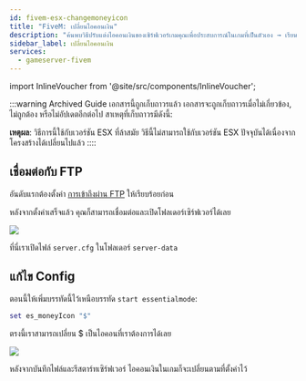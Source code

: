 ```yaml
---
id: fivem-esx-changemoneyicon
title: "FiveM: เปลี่ยนไอคอนเงิน"
description: "ค้นพบวิธีปรับแต่งไอคอนเงินของเซิร์ฟเวอร์เกมคุณเพื่อประสบการณ์ในเกมที่เป็นตัวเอง → เรียนรู้เพิ่มเติมตอนนี้"
sidebar_label: เปลี่ยนไอคอนเงิน
services:
  - gameserver-fivem
---
```


import InlineVoucher from '@site/src/components/InlineVoucher';

:::warning Archived Guide
เอกสารนี้ถูกเก็บถาวรแล้ว เอกสารจะถูกเก็บถาวรเมื่อไม่เกี่ยวข้อง, ไม่ถูกต้อง หรือไม่อัปเดตอีกต่อไป สาเหตุที่เก็บถาวรมีดังนี้:

**เหตุผล**: วิธีการนี้ใช้กับเวอร์ชัน ESX ที่ล้าสมัย วิธีนี้ไม่สามารถใช้กับเวอร์ชัน ESX ปัจจุบันได้เนื่องจากโครงสร้างได้เปลี่ยนไปแล้ว
::::



<InlineVoucher />

## เชื่อมต่อกับ FTP

อันดับแรกต้องตั้งค่า [การเข้าถึงผ่าน FTP](gameserver-ftpaccess.md) ให้เรียบร้อยก่อน


หลังจากตั้งค่าเสร็จแล้ว คุณก็สามารถเชื่อมต่อและเปิดโฟลเดอร์เซิร์ฟเวอร์ได้เลย

![](https://screensaver01.zap-hosting.com/index.php/s/pxEfN8qRjRJGWzN/preview)


ที่นี่เราเปิดไฟล์ `server.cfg` ในโฟลเดอร์ `server-data`

## แก้ไข Config

ตอนนี้ให้เพิ่มบรรทัดนี้ไว้เหนือบรรทัด `start essentialmode`:

```Lua
set es_moneyIcon "$"
```

ตรงนี้เราสามารถเปลี่ยน $ เป็นไอคอนที่เราต้องการได้เลย

![](https://screensaver01.zap-hosting.com/index.php/s/gYapTyixG98AQo5/preview)


หลังจากบันทึกไฟล์และรีสตาร์ทเซิร์ฟเวอร์ ไอคอนเงินในเกมก็จะเปลี่ยนตามที่ตั้งค่าไว้

<InlineVoucher />